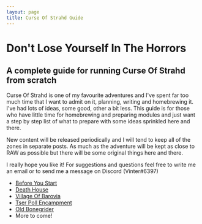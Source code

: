 ```yaml
---
layout: page
title: Curse Of Strahd Guide
---
```


# Don't Lose Yourself In The Horrors
## A complete guide for running Curse Of Strahd from scratch

Curse Of Strahd is one of my favourite adventures and I've spent far too much time that I want to admit on it, planning, writing and homebrewing it.  I've had lots of ideas, some good, other a bit less. This guide is for those who have little time for homebrewing and preparing modules and just want a step by step list of what to prepare with some ideas sprinkled here and there. 

New content will be released periodically and I will tend to keep all of the zones in separate posts. As much as the adventure will be kept as close to RAW as possible but there will be some original things here and there.

I really hope you like it! For suggestions and questions feel free to write me an email or to send me a message on Discord (Vinter#6397)

 - [Before You Start](https://thevinter.github.io/2018/12/30/before-you-start/)
 - [Death House](https://thevinter.github.io/2018/12/30/surviving-death-house/)
 - [Village Of Barovia](https://thevinter.github.io/2018/12/30/village-of-barovia/)
 - [Tser Poll Encampment](https://thevinter.github.io/2018/12/31/tser-pool-encampment/) 
 - [Old Bonegrider](https://thevinter.github.io/2018/12/30/village-of-barovia/)
 - More to come!
